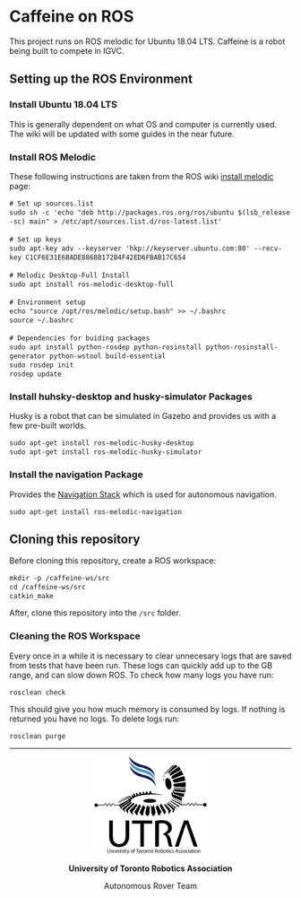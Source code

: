 # Caffeine on ROS #

This project runs on ROS melodic for Ubuntu 18.04 LTS. Caffeine is a robot being built to compete in IGVC.

## Setting up the ROS Environment ##

### Install Ubuntu 18.04 LTS ###
This is generally dependent on what OS and computer is currently used. The wiki will be updated with some guides in the near future.

### Install ROS Melodic ###
These following instructions are taken from the ROS wiki [install melodic](http://wiki.ros.org/melodic/Installation/Ubuntu) page:
```
# Set up sources.list
sudo sh -c 'echo "deb http://packages.ros.org/ros/ubuntu $(lsb_release -sc) main" > /etc/apt/sources.list.d/ros-latest.list'

# Set up keys
sudo apt-key adv --keyserver 'hkp://keyserver.ubuntu.com:80' --recv-key C1CF6E31E6BADE8868B172B4F42ED6FBAB17C654

# Melodic Desktop-Full Install
sudo apt install ros-melodic-desktop-full

# Environment setup
echo "source /opt/ros/melodic/setup.bash" >> ~/.bashrc
source ~/.bashrc

# Dependencies for buiding packages
sudo apt install python-rosdep python-rosinstall python-rosinstall-generator python-wstool build-essential
sudo rosdep init
rosdep update
```

### Install huhsky-desktop and husky-simulator Packages ###
Husky is a robot that can be simulated in Gazebo and provides us with a few pre-built worlds.
```
sudo apt-get install ros-melodic-husky-desktop
sudo apt-get install ros-melodic-husky-simulator
```

### Install the navigation Package ###
Provides the [Navigation Stack](http://wiki.ros.org/navigation) which is used for autonomous navigation.
```
sudo apt-get install ros-melodic-navigation
```

## Cloning this repository ##
Before cloning this repository, create a ROS workspace:
```
mkdir -p /caffeine-ws/src
cd /caffeine-ws/src
catkin_make
```
After, clone this repository into the `/src` folder.

### Cleaning the ROS Workspace ###
Every once in a while it is necessary to clear unnecesary logs that are saved from tests that have been run. These logs can quickly add up to the GB range, and can slow down ROS. To check how many logs you have run:

```
rosclean check
```

This should give you how much memory is consumed by logs. If nothing is returned you have no logs. 
To delete logs run:

```
rosclean purge
``` 

---
<p align="center">
<img src="https://raw.githubusercontent.com/UTRA-ART/SLAM/dev/docs/res/utra-logo.png" alt="UTRA logo" width="200"/>
</p>
<p align = "center"><b>University of Toronto Robotics Association</b></p>
<p align = "center">Autonomous Rover Team</p>
